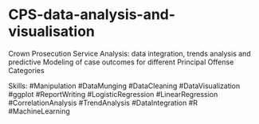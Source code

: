 # CPS-data-analysis-and-visualisation
Crown Prosecution Service Analysis: data integration, trends analysis and  predictive Modeling of case outcomes for different Principal Offense Categories

Skills: #Manipulation #DataMunging #DataCleaning #DataVisualization #ggplot #ReportWriting #LogisticRegression #LinearRegression #CorrelationAnalysis #TrendAnalysis #DataIntegration #R #MachineLearning
